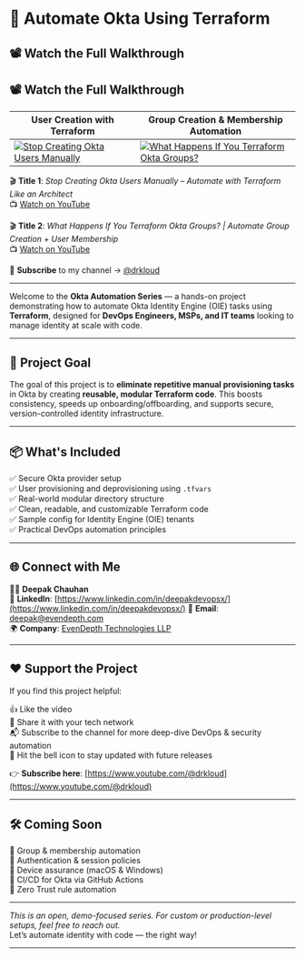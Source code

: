 # 🚀 Automate Okta Using Terraform

## 📽️ Watch the Full Walkthrough

## 📽️ Watch the Full Walkthrough

| User Creation with Terraform | Group Creation & Membership Automation |
|-----------------------------|----------------------------------------|
| [![Stop Creating Okta Users Manually](https://i.ytimg.com/vi/C-X1bmBzJFY/hqdefault.jpg)](https://www.youtube.com/watch?v=C-X1bmBzJFY) | [![What Happens If You Terraform Okta Groups?](https://i.ytimg.com/vi/XOT8QTJVSjY/hqdefault.jpg)](https://www.youtube.com/watch?v=XOT8QTJVSjY) |

🎬 **Title 1**: _Stop Creating Okta Users Manually – Automate with Terraform Like an Architect_  
📺 [Watch on YouTube](https://youtu.be/C-X1bmBzJFY?si=yKJdaxH5kAgQdOsf)

🎬 **Title 2**: _What Happens If You Terraform Okta Groups? | Automate Group Creation + User Membership_  
📺 [Watch on YouTube](https://youtu.be/XOT8QTJVSjY?si=bHcYyJbicNdVI0I)

🔗 **Subscribe** to my channel → [@drkloud](https://www.youtube.com/@drkloud)

---

Welcome to the **Okta Automation Series** — a hands-on project demonstrating how to automate Okta Identity Engine (OIE) tasks using **Terraform**, designed for **DevOps Engineers, MSPs, and IT teams** looking to manage identity at scale with code.

---

## 🎯 Project Goal

The goal of this project is to **eliminate repetitive manual provisioning tasks** in Okta by creating **reusable, modular Terraform code**. This boosts consistency, speeds up onboarding/offboarding, and supports secure, version-controlled identity infrastructure.

---

## 📦 What's Included

✅ Secure Okta provider setup  
✅ User provisioning and deprovisioning using `.tfvars`  
✅ Real-world modular directory structure  
✅ Clean, readable, and customizable Terraform code  
✅ Sample config for Identity Engine (OIE) tenants  
✅ Practical DevOps automation principles

---

## 🌐 Connect with Me

👨‍💻 **Deepak Chauhan**  
🔗 **LinkedIn**: [https://www.linkedin.com/in/deepakdevopsx/](https://www.linkedin.com/in/deepakdevopsx/)
📧 **Email**: [deepak@evendepth.com](mailto:deepak@evendepth.com)  
🌍 **Company**: [EvenDepth Technologies LLP](https://evendepth.com)

---

## ❤️ Support the Project

If you find this project helpful:

👍 Like the video  
📢 Share it with your tech network  
📬 Subscribe to the channel for more deep-dive DevOps & security automation  
🔔 Hit the bell icon to stay updated with future releases  

👉 **Subscribe here**: [https://www.youtube.com/@drkloud](https://www.youtube.com/@drkloud)

---

## 🛠️ Coming Soon

📌 Group & membership automation  
📌 Authentication & session policies  
📌 Device assurance (macOS & Windows)  
📌 CI/CD for Okta via GitHub Actions  
📌 Zero Trust rule automation

---

_This is an open, demo-focused series. For custom or production-level setups, feel free to reach out._  
Let’s automate identity with code — the right way!

---
